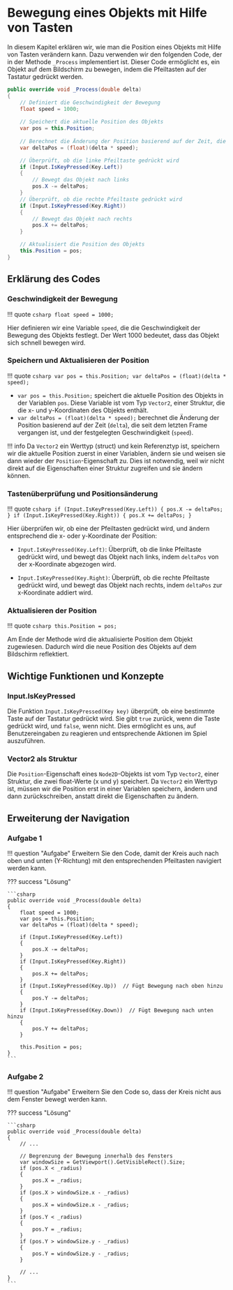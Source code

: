# Bewegung eines Objekts mit Hilfe von Tasten

In diesem Kapitel erklären wir, wie man die Position eines Objekts mit Hilfe von Tasten verändern kann. Dazu verwenden wir den folgenden Code, der in der Methode `_Process` implementiert ist. Dieser Code ermöglicht es, ein Objekt auf dem Bildschirm zu bewegen, indem die Pfeiltasten auf der Tastatur gedrückt werden.

```csharp
public override void _Process(double delta)
{
    // Definiert die Geschwindigkeit der Bewegung
    float speed = 1000;
    
    // Speichert die aktuelle Position des Objekts
    var pos = this.Position;
    
    // Berechnet die Änderung der Position basierend auf der Zeit, die seit dem letzten Frame vergangen ist
    var deltaPos = (float)(delta * speed);

    // Überprüft, ob die linke Pfeiltaste gedrückt wird
    if (Input.IsKeyPressed(Key.Left))
    {
        // Bewegt das Objekt nach links
        pos.X -= deltaPos;
    }
    // Überprüft, ob die rechte Pfeiltaste gedrückt wird
    if (Input.IsKeyPressed(Key.Right))
    {
        // Bewegt das Objekt nach rechts
        pos.X += deltaPos;
    }

    // Aktualisiert die Position des Objekts
    this.Position = pos;
}
```

## Erklärung des Codes

### Geschwindigkeit der Bewegung

!!! quote
    ```csharp
    float speed = 1000;
    ```

Hier definieren wir eine Variable `speed`, die die Geschwindigkeit der Bewegung des Objekts festlegt. Der Wert 1000 bedeutet, dass das Objekt sich schnell bewegen wird.

### Speichern und Aktualisieren der Position

!!! quote
    ```csharp
    var pos = this.Position;
    var deltaPos = (float)(delta * speed);
    ```

- `var pos = this.Position;` speichert die aktuelle Position des Objekts in der Variablen `pos`. Diese Variable ist vom Typ `Vector2`, einer Struktur, die die x- und y-Koordinaten des Objekts enthält.
- `var deltaPos = (float)(delta * speed);` berechnet die Änderung der Position basierend auf der Zeit (`delta`), die seit dem letzten Frame vergangen ist, und der festgelegten Geschwindigkeit (`speed`).

!!! info
    Da `Vector2` ein Werttyp (struct) und kein Referenztyp ist, speichern wir die aktuelle Position zuerst in einer Variablen, ändern sie und weisen sie dann wieder der `Position`-Eigenschaft zu. Dies ist notwendig, weil wir nicht direkt auf die Eigenschaften einer Struktur zugreifen und sie ändern können.

### Tastenüberprüfung und Positionsänderung

!!! quote
    ```csharp
    if (Input.IsKeyPressed(Key.Left))
    {
        pos.X -= deltaPos;
    }
    if (Input.IsKeyPressed(Key.Right))
    {
        pos.X += deltaPos;
    }
    ```

Hier überprüfen wir, ob eine der Pfeiltasten gedrückt wird, und ändern entsprechend die x- oder y-Koordinate der Position:

- `Input.IsKeyPressed(Key.Left)`: Überprüft, ob die linke Pfeiltaste gedrückt wird, und bewegt das Objekt nach links, indem `deltaPos` von der x-Koordinate abgezogen wird.

- `Input.IsKeyPressed(Key.Right)`: Überprüft, ob die rechte Pfeiltaste gedrückt wird, und bewegt das Objekt nach rechts, indem `deltaPos` zur x-Koordinate addiert wird.

### Aktualisieren der Position

!!! quote 
    ```csharp
    this.Position = pos;
    ```

Am Ende der Methode wird die aktualisierte Position dem Objekt zugewiesen. Dadurch wird die neue Position des Objekts auf dem Bildschirm reflektiert.

## Wichtige Funktionen und Konzepte

### Input.IsKeyPressed

Die Funktion `Input.IsKeyPressed(Key key)` überprüft, ob eine bestimmte Taste auf der Tastatur gedrückt wird. Sie gibt `true` zurück, wenn die Taste gedrückt wird, und `false`, wenn nicht. Dies ermöglicht es uns, auf Benutzereingaben zu reagieren und entsprechende Aktionen im Spiel auszuführen.

### Vector2 als Struktur

Die `Position`-Eigenschaft eines `Node2D`-Objekts ist vom Typ `Vector2`, einer Struktur, die zwei float-Werte (x und y) speichert. Da `Vector2` ein Werttyp ist, müssen wir die Position erst in einer Variablen speichern, ändern und dann zurückschreiben, anstatt direkt die Eigenschaften zu ändern.

## Erweiterung der Navigation

### Aufgabe 1

!!! question "Aufgabe"
    Erweitern Sie den Code, damit der Kreis auch nach oben und unten (Y-Richtung) mit den entsprechenden Pfeiltasten navigiert werden kann.

??? success "Lösung"

    ```csharp
    public override void _Process(double delta)
    {
        float speed = 1000;
        var pos = this.Position;
        var deltaPos = (float)(delta * speed);

        if (Input.IsKeyPressed(Key.Left))
        {
            pos.X -= deltaPos;
        }
        if (Input.IsKeyPressed(Key.Right))
        {
            pos.X += deltaPos;
        }
        if (Input.IsKeyPressed(Key.Up))  // Fügt Bewegung nach oben hinzu
        {
            pos.Y -= deltaPos;
        }
        if (Input.IsKeyPressed(Key.Down))  // Fügt Bewegung nach unten hinzu
        {
            pos.Y += deltaPos;
        }

        this.Position = pos;
    }
    ```

### Aufgabe 2

!!! question "Aufgabe"
    Erweitern Sie den Code so, dass der Kreis nicht aus dem Fenster bewegt werden kann.

??? success "Lösung"

    ```csharp
    public override void _Process(double delta)
    {
        // ...

        // Begrenzung der Bewegung innerhalb des Fensters
        var windowSize = GetViewport().GetVisibleRect().Size;
        if (pos.X < _radius)
        {
            pos.X = _radius;
        }
        if (pos.X > windowSize.x - _radius)
        {
            pos.X = windowSize.x - _radius;
        }
        if (pos.Y < _radius)
        {
            pos.Y = _radius;
        }
        if (pos.Y > windowSize.y - _radius)
        {
            pos.Y = windowSize.y - _radius;
        }

        // ...
    }
    ```